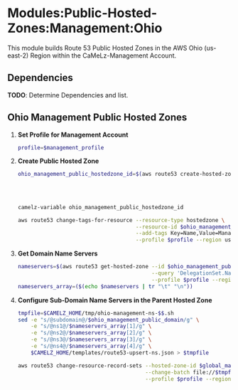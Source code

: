 # Modules:Public-Hosted-Zones:Management:Ohio

This module builds Route 53 Public Hosted Zones in the AWS Ohio (us-east-2) Region within the CaMeLz-Management Account.

## Dependencies

**TODO**: Determine Dependencies and list.

## Ohio Management Public Hosted Zones

1. **Set Profile for Management Account**
    ```bash
    profile=$management_profile
    ```

1.  **Create Public Hosted Zone**
    ```bash
    ohio_management_public_hostedzone_id=$(aws route53 create-hosted-zone --name $ohio_management_public_domain \
                                                                          --hosted-zone-config Comment="Public Zone for $ohio_management_public_domain",PrivateZone=false \
                                                                          --caller-reference $(date +%s) \
                                                                          --query 'HostedZone.Id' \
                                                                          --profile $profile --region us-east-1 --output text | cut -f3 -d /)
    camelz-variable ohio_management_public_hostedzone_id

    aws route53 change-tags-for-resource --resource-type hostedzone \
                                         --resource-id $ohio_management_public_hostedzone_id \
                                         --add-tags Key=Name,Value=Management-PublicHostedZone Key=Company,Value=CaMeLz Key=Environment,Value=Management \
                                         --profile $profile --region us-east-1 --output text
    ```

1.  **Get Domain Name Servers**
    ```bash
    nameservers=$(aws route53 get-hosted-zone --id $ohio_management_public_hostedzone_id \
                                              --query 'DelegationSet.NameServers' \
                                              --profile $profile --region us-east-1 --output text)
    nameservers_array=($(echo $nameservers | tr "\t" "\n"))
    ```

1.  **Configure Sub-Domain Name Servers in the Parent Hosted Zone**
    ```bash
    tmpfile=$CAMELZ_HOME/tmp/ohio-management-ns-$$.sh
    sed -e "s/@subdomain@/$ohio_management_public_domain/g" \
        -e "s/@ns1@/$nameservers_array[1]/g" \
        -e "s/@ns2@/$nameservers_array[2]/g" \
        -e "s/@ns3@/$nameservers_array[3]/g" \
        -e "s/@ns4@/$nameservers_array[4]/g" \
        $CAMELZ_HOME/templates/route53-upsert-ns.json > $tmpfile

    aws route53 change-resource-record-sets --hosted-zone-id $global_management_public_hostedzone_id \
                                            --change-batch file://$tmpfile \
                                            --profile $profile --region us-east-1 --output text
    ```

